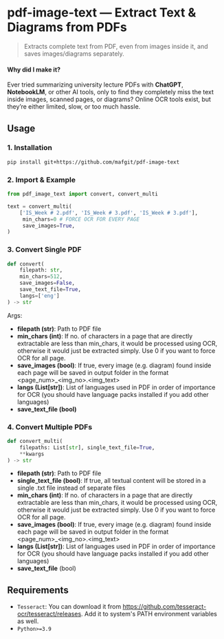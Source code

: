 # pdf-image-text — Extract Text & Diagrams from PDFs

> Extracts complete text from PDF, even from images inside it, and saves images/diagrams separately.

#### Why did I make it?

Ever tried summarizing university lecture PDFs with **ChatGPT**, **NotebookLM**, or other AI tools, only to find they completely miss the text inside images, scanned pages, or diagrams? Online OCR tools exist, but they’re either limited, slow, or too much hassle.

## Usage

### 1. Installation
```bash
pip install git+https://github.com/mafgit/pdf-image-text
```

### 2. Import & Example
```py
from pdf_image_text import convert, convert_multi

text = convert_multi(
    ['IS_Week # 2.pdf', 'IS_Week # 3.pdf', 'IS_Week # 3.pdf'],
     min_chars=0 # FORCE OCR FOR EVERY PAGE
     save_images=True,
)
```

### 3. Convert Single PDF
```py
def convert(
    filepath: str, 
    min_chars=512, 
    save_images=False, 
    save_text_file=True, 
    langs=['eng']
) -> str
```

Args:
- **filepath (str)**: Path to PDF file
- **min_chars (int)**: If no. of characters in a page that are directly extractable are less than min_chars, it would be processed using OCR, otherwise it would just be extracted simply. Use 0 if you want to force OCR for all page.
- **save_images (bool)**: If true, every image (e.g. diagram) found inside each page will be saved in output folder in the format <page_num>_<img_no>.<img_text>
- **langs (List[str])**: List of languages used in PDF in order of importance for OCR (you should have language packs installed if you add other languages)
- **save_text_file (bool)**

### 4. Convert Multiple PDFs
```py
def convert_multi(
    filepaths: List[str], single_text_file=True,
    **kwargs
) -> str
```

- **filepath (str)**: Path to PDF file
- **single_text_file (bool)**: If true, all textual content will be stored in a single .txt file instead of separate files 
- **min_chars (int)**: If no. of characters in a page that are directly extractable are less than min_chars, it would be processed using OCR, otherwise it would just be extracted simply. Use 0 if you want to force OCR for all page.
- **save_images (bool)**: If true, every image (e.g. diagram) found inside each page will be saved in output folder in the format <page_num>_<img_no>.<img_text>
- **langs (List[str])**: List of languages used in PDF in order of importance for OCR (you should have language packs installed if you add other languages)
- **save_text_file** (bool)

## Requirements

- `Tesseract`: You can download it from https://github.com/tesseract-ocr/tesseract/releases. Add it to system's PATH environment variables as well.
- `Python>=3.9`